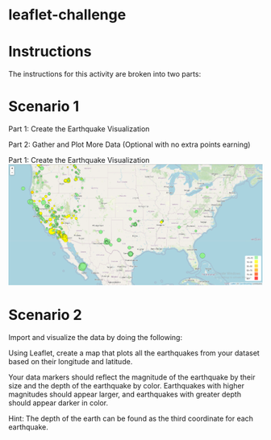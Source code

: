# leaflet-challenge

# Instructions
The instructions for this activity are broken into two parts:

# Scenario 1
Part 1: Create the Earthquake Visualization

Part 2: Gather and Plot More Data (Optional with no extra points earning)

Part 1: Create the Earthquake Visualization
![alt text](image.png)


# Scenario 2
Import and visualize the data by doing the following:

Using Leaflet, create a map that plots all the earthquakes from your dataset based on their longitude and latitude.

Your data markers should reflect the magnitude of the earthquake by their size and the depth of the earthquake by color. Earthquakes with higher magnitudes should appear larger, and earthquakes with greater depth should appear darker in color.

Hint: The depth of the earth can be found as the third coordinate for each earthquake.

